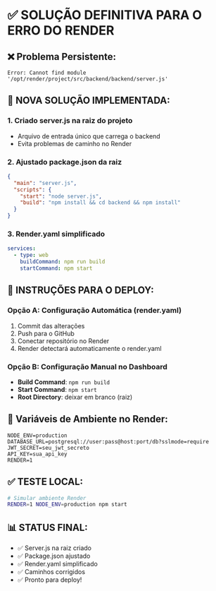 # ✅ SOLUÇÃO DEFINITIVA PARA O ERRO DO RENDER

## ❌ Problema Persistente:
```
Error: Cannot find module '/opt/render/project/src/backend/backend/server.js'
```

## 🔧 NOVA SOLUÇÃO IMPLEMENTADA:

### 1. **Criado server.js na raiz do projeto**
- Arquivo de entrada único que carrega o backend
- Evita problemas de caminho no Render

### 2. **Ajustado package.json da raiz**
```json
{
  "main": "server.js",
  "scripts": {
    "start": "node server.js",
    "build": "npm install && cd backend && npm install"
  }
}
```

### 3. **Render.yaml simplificado**
```yaml
services:
  - type: web
    buildCommand: npm run build
    startCommand: npm start
```

## 🚀 INSTRUÇÕES PARA O DEPLOY:

### Opção A: Configuração Automática (render.yaml)
1. Commit das alterações
2. Push para o GitHub
3. Conectar repositório no Render
4. Render detectará automaticamente o render.yaml

### Opção B: Configuração Manual no Dashboard
- **Build Command**: `npm run build`
- **Start Command**: `npm start`
- **Root Directory**: deixar em branco (raiz)

## 🔐 Variáveis de Ambiente no Render:
```
NODE_ENV=production
DATABASE_URL=postgresql://user:pass@host:port/db?sslmode=require
JWT_SECRET=seu_jwt_secreto
API_KEY=sua_api_key
RENDER=1
```

## ✅ TESTE LOCAL:
```bash
# Simular ambiente Render
RENDER=1 NODE_ENV=production npm start
```

## 📊 STATUS FINAL:
- ✅ Server.js na raiz criado
- ✅ Package.json ajustado
- ✅ Render.yaml simplificado
- ✅ Caminhos corrigidos
- ✅ Pronto para deploy!
